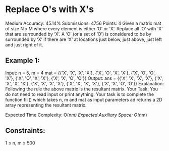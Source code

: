 # Replace O's with X's 
Medium Accuracy: 45.14% Submissions: 4756 Points: 4
Given a matrix mat of size N x M where every element is either ‘O’ or ‘X’.
Replace all ‘O’ with ‘X’ that are surrounded by ‘X’.
A ‘O’ (or a set of ‘O’) is considered to be by surrounded by ‘X’ if there are ‘X’ at locations just below, just above, just left and just right of it.

## Example 1:

Input: n = 5, m = 4
mat = {{'X', 'X', 'X', 'X'}, 
       {'X', 'O', 'X', 'X'}, 
       {'X', 'O', 'O', 'X'}, 
       {'X', 'O', 'X', 'X'}, 
       {'X', 'X', 'O', 'O'}}
Output: ans = {{'X', 'X', 'X', 'X'}, 
               {'X', 'X', 'X', 'X'}, 
               {'X', 'X', 'X', 'X'}, 
               {'X', 'X', 'X', 'X'}, 
               {'X', 'X', 'O', 'O'}}
Explanation: Following the rule the above 
matrix is the resultant matrix. 
Your Task:
You do not need to read input or print anything. Your task is to complete the function fill() which takes n, m and mat as input parameters ad returns a 2D array representing the resultant matrix.

Expected Time Complexity: O(n*m)
Expected Auxiliary Space: O(n*m)

## Constraints:
1 ≤ n, m ≤ 500
